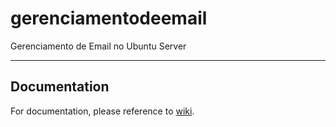 # gerenciamentodeemail

Gerenciamento de Email no Ubuntu Server

----

## Documentation

For documentation, please reference to [wiki](https://github.com/Wandson13/gerenciamentodeemail/wiki).
